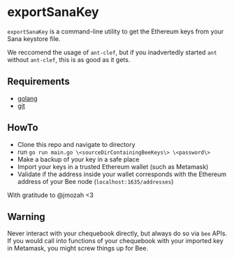# exportSanaKey

`exportSanaKey` is a command-line utility to get the Ethereum keys from your Sana keystore file. 

We reccomend the usage of `ant-clef`, but if you inadvertedly started `ant` without `ant-clef`, this is as good as it gets.

## Requirements
- [golang](https://golang.org/doc/install)
- [git](https://git-scm.com/book/en/v2/Getting-Started-Installing-Git)

## HowTo
- Clone this repo and navigate to directory
- run `go run main.go \<sourceDirContainingBeeKeys\> \<password\>`
- Make a backup of your key in a safe place
- Import your keys in a trusted Ethereum wallet (such as Metamask)
- Validate if the address inside your wallet corresponds with the Ethereum address of your Bee node (`localhost:1635/addresses`)

With gratitude to @jmozah <3

## Warning
Never interact with your chequebook directly, but always do so via `bee` APIs. If you would call into functions of your chequebook with your imported key in Metamask, you might screw things up for Bee.
